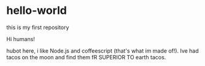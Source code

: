 # hello-world
this is my first repository

Hi humans!

hubot here, i like Node.js and coffeescript (that's what im made of!).
Ive had tacos on the moon and find them fR SUPERIOR TO earth tacos.
